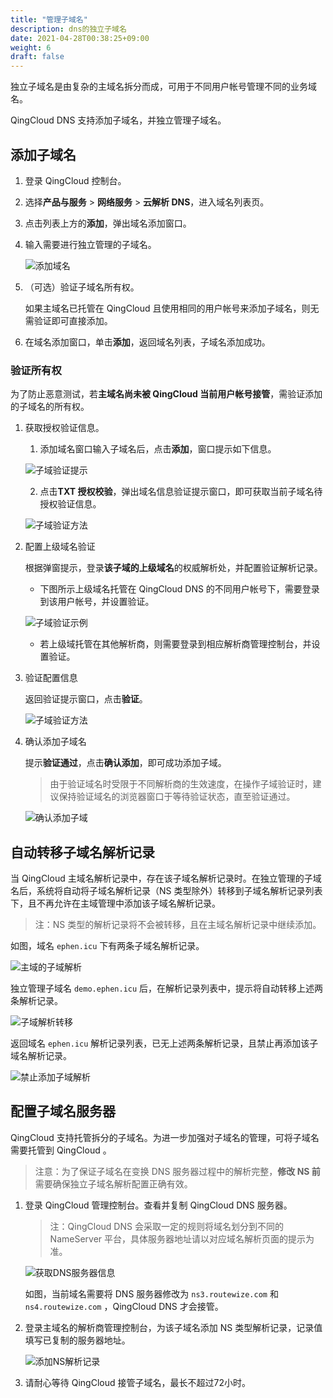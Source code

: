 ```yaml
---
title: "管理子域名"
description: dns的独立子域名
date: 2021-04-28T00:38:25+09:00
weight: 6
draft: false
---
```




独立子域名是由复杂的主域名拆分而成，可用于不同用户帐号管理不同的业务域名。

QingCloud DNS 支持添加子域名，并独立管理子域名。

## 添加子域名

1. 登录 QingCloud 控制台。
2. 选择**产品与服务** > **网络服务** > **云解析 DNS**，进入域名列表页。
3. 点击列表上方的**添加**，弹出域名添加窗口。
4. 输入需要进行独立管理的子域名。
   
   ![添加域名](../_images/create_domain_2.png)

5. （可选）验证子域名所有权。
   
   如果主域名已托管在 QingCloud 且使用相同的用户帐号来添加子域名，则无需验证即可直接添加。

6. 在域名添加窗口，单击**添加**，返回域名列表，子域名添加成功。

### 验证所有权

为了防止恶意测试，若**主域名尚未被 QingCloud 当前用户帐号接管**，需验证添加的子域名的所有权。

1. 获取授权验证信息。
   1. 添加域名窗口输入子域名后，点击**添加**，窗口提示如下信息。
   
   ![子域验证提示](../_images/subzone_1.png)

   2. 点击**TXT 授权校验**，弹出域名信息验证提示窗口，即可获取当前子域名待授权验证信息。
   
   ![子域验证方法](../_images/subzone_2.png)

2. 配置上级域名验证
   
   根据弹窗提示，登录**该子域的上级域名**的权威解析处，并配置验证解析记录。
   
   - 下图所示上级域名托管在 QingCloud DNS 的不同用户帐号下，需要登录到该用户帐号，并设置验证。
   
   ![子域验证示例](../_images/subzone_3.png)
   
   - 若上级域托管在其他解析商，则需要登录到相应解析商管理控制台，并设置验证。

3. 验证配置信息
   
   返回验证提示窗口，点击**验证**。
   
   ![子域验证方法](../_images/subzone_2.png)

4. 确认添加子域名
   
   提示**验证通过**，点击**确认添加**，即可成功添加子域。
   
   > 由于验证域名时受限于不同解析商的生效速度，在操作子域验证时，建议保持验证域名的浏览器窗口于等待验证状态，直至验证通过。
   
   ![确认添加子域](../_images/subzone_4.png)

## 自动转移子域名解析记录

当 QingCloud 主域名解析记录中，存在该子域名解析记录时。在独立管理的子域名后，系统将自动将子域名解析记录（NS 类型除外）转移到子域名解析记录列表下，且不再允许在主域管理中添加该子域名解析记录。

> 注：NS 类型的解析记录将不会被转移，且在主域名解析记录中继续添加。

如图，域名 `ephen.icu` 下有两条子域名解析记录。

![主域的子域解析](../_images/subzone_5.png)

独立管理子域名 `demo.ephen.icu` 后，在解析记录列表中，提示将自动转移上述两条解析记录。

![子域解析转移](../_images/subzone_6.png)

返回域名 `ephen.icu` 解析记录列表，已无上述两条解析记录，且禁止再添加该子域名解析记录。

![禁止添加子域解析](../_images/subzone_7.png)

## 配置子域名服务器

QingCloud 支持托管拆分的子域名。为进一步加强对子域名的管理，可将子域名需要托管到 QingCloud 。

> 注意：为了保证子域名在变换 DNS 服务器过程中的解析完整，**修改 NS 前**需要确保独立子域名解析配置正确有效。

1. 登录 QingCloud 管理控制台。查看并复制 QingCloud DNS 服务器。

    > 注：QingCloud DNS 会采取一定的规则将域名划分到不同的 NameServer 平台，具体服务器地址请以对应域名解析页面的提示为准。

    ![获取DNS服务器信息](../_images/subzone_8.png)

    如图，当前域名需要将 DNS 服务器修改为 `ns3.routewize.com` 和 `ns4.routewize.com` ，QingCloud DNS 才会接管。

2. 登录主域名的解析商管理控制台，为该子域名添加 NS 类型解析记录，记录值填写已复制的服务器地址。

    ![添加NS解析记录](../_images/subzone_9.png)

3. 请耐心等待 QingCloud 接管子域名，最长不超过72小时。
